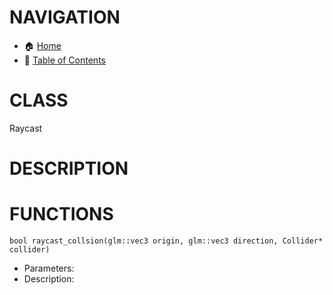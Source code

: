 # NAVIGATION
- 🏠 [Home](../../../readme.md)
- 📖 [Table of Contents](../docs_Chapter_0.00_Welcome/doc_Chapter_0.10_Table_of_Contents.md)


# CLASS
Raycast

# DESCRIPTION

# FUNCTIONS

`bool raycast_collsion(glm::vec3 origin, glm::vec3 direction, Collider* collider)`
- Parameters:
- Description: 